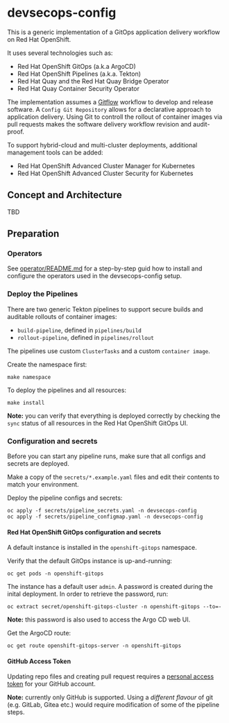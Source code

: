 # devsecops-config

This is a generic implementation of a GitOps application delivery workflow on Red Hat OpenShift.

It uses several technologies such as:

* Red Hat OpenShift GitOps (a.k.a ArgoCD)
* Red Hat OpenShift Pipelines (a.k.a. Tekton)
* Red Hat Quay and the Red Hat Quay Bridge Operator
* Red Hat Quay Container Security Operator

The implementation assumes a [Gitflow](https://www.atlassian.com/git/tutorials/comparing-workflows/gitflow-workflow) workflow to develop and release software. A `Config Git Repository` allows for a declarative approach to application delivery. Using Git to controll the rollout of container images via pull requests makes the software delivery workflow revision and audit-proof.

To support hybrid-cloud and multi-cluster deployments, additional management tools can be added:

* Red Hat OpenShift Advanced Cluster Manager for Kubernetes
* Red Hat OpenShift Advanced Cluster Security for Kubernetes


## Concept and Architecture

TBD

## Preparation


### Operators

See [operator/README.md](operators/README.md) for a step-by-step guid how to install and configure the operators used in the devsecops-config setup.

### Deploy the Pipelines

There are two generic Tekton pipelines to support secure builds and auditable rollouts of container images:

* `build-pipeline`, defined in `pipelines/build`
* `rollout-pipeline`, defined in `pipelines/rollout`

The pipelines use custom `ClusterTasks` and a custom `container image`.

Create the namespace first:

```shell
make namespace
```

To deploy the pipelines and all resources:

```shell
make install
```

**Note:** you can verify that everything is deployed correctly by checking the `sync` status of all resources in the Red Hat OpenShift GitOps UI.


### Configuration and secrets

Before you can start any pipeline runs, make sure that all configs and secrets are deployed.

Make a copy of the `secrets/*.example.yaml` files and edit their contents to match your environment.

Deploy the pipeline configs and secrets:

```shell
oc apply -f secrets/pipeline_secrets.yaml -n devsecops-config
oc apply -f secrets/pipeline_configmap.yaml -n devsecops-config
```


#### Red Hat OpenShift GitOps configuration and secrets

A default instance is installed in the `openshift-gitops` namespace. 

Verify that the default GitOps instance is up-and-running:

```shell
oc get pods -n openshift-gitops
```

The instance has a default user `admin`. A password is created during the inital deployment. In order to retrieve the password, run:

```shell
oc extract secret/openshift-gitops-cluster -n openshift-gitops --to=-
```

**Note:** this password is also used to access the Argo CD web UI.

Get the ArgoCD route:

```shell
oc get route openshift-gitops-server -n openshift-gitops
```


#### GitHub Access Token

Updating repo files and creating pull request requires a [personal access token](https://docs.github.com/en/authentication/keeping-your-account-and-data-secure/creating-a-personal-access-token) for your GitHub account.

**Note:** currently only GitHub is supported. Using a *different flavour* of git (e.g. GitLab, Gitea etc.) would require modification of some of the pipeline steps.
